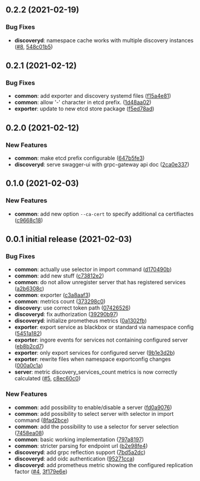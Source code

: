 ## 0.2.2 (2021-02-19)


### Bug Fixes

* **discoveryd**: namespace cache works with multiple discovery instances ([#8](https://github.com/postfinance/discovery/issues/8), [548c01b5](https://github.com/postfinance/discovery/commit/548c01b5))



## 0.2.1 (2021-02-12)


### Bug Fixes

* **common**: add exporter and discovery systemd files ([f15a4e81](https://github.com/postfinance/discovery/commit/f15a4e81))
* **common**: allow '-' character in etcd prefix. ([1d48aa02](https://github.com/postfinance/discovery/commit/1d48aa02))
* **exporter**: update to new etcd store package ([f5ed78ad](https://github.com/postfinance/discovery/commit/f5ed78ad))



## 0.2.0 (2021-02-12)


### New Features

* **common**: make etcd prefix configurable ([647b5fe3](https://github.com/postfinance/discovery/commit/647b5fe3))
* **discoveryd**: serve swagger-ui with grpc-gateway api doc ([2ca0e337](https://github.com/postfinance/discovery/commit/2ca0e337))



## 0.1.0 (2021-02-03)

### New Features

* **common**: add new option `--ca-cert` to specify additional ca certifiactes ([c9668c18](https://github.com/postfinance/discovery/commit/c9668c18))



## 0.0.1 initial release (2021-02-03)

### Bug Fixes

* **common**: actually use selector in import command ([d170490b](https://github.com/postfinance/discovery/commit/d170490b))
* **common**: add new stuff ([c73812e2](https://github.com/postfinance/discovery/commit/c73812e2))
* **common**: do not allow unregister server that has registered services ([a2b6308c](https://github.com/postfinance/discovery/commit/a2b6308c))
* **common**: exporter ([c3a8aaf3](https://github.com/postfinance/discovery/commit/c3a8aaf3))
* **common**: metrics count ([373298c0](https://github.com/postfinance/discovery/commit/373298c0))
* **discovery**: use correct token path ([07426526](https://github.com/postfinance/discovery/commit/07426526))
* **discoveryd**: fix authorization ([39290b97](https://github.com/postfinance/discovery/commit/39290b97))
* **discoveryd**: initialize prometheus metrics ([0a1302fb](https://github.com/postfinance/discovery/commit/0a1302fb))
* **exporter**: export service as blackbox or standard via namespace config ([5451a182](https://github.com/postfinance/discovery/commit/5451a182))
* **exporter**: ingore events for services not containing configured server ([eb8b2cd7](https://github.com/postfinance/discovery/commit/eb8b2cd7))
* **exporter**: only export services for configured server ([9b1e3d2b](https://github.com/postfinance/discovery/commit/9b1e3d2b))
* **exporter**: rewrite files when namespace exportconfig changes ([000a0c1a](https://github.com/postfinance/discovery/commit/000a0c1a))
* **server**: metric discovery_services_count metrics is now correctly calculated ([#5](https://github.com/postfinance/discovery/issues/5), [c8ec60c0](https://github.com/postfinance/discovery/commit/c8ec60c0))

### New Features

* **common**: add possibility to enable/disable a server ([fd0a9076](https://github.com/postfinance/discovery/commit/fd0a9076))
* **common**: add possibility to select server with selector in import command ([8fad2bce](https://github.com/postfinance/discovery/commit/8fad2bce))
* **common**: add the possibility to use a selector for server selection ([7458ea08](https://github.com/postfinance/discovery/commit/7458ea08))
* **common**: basic working implementation ([797a8197](https://github.com/postfinance/discovery/commit/797a8197))
* **common**: stricter parsing for endpoint url ([b2e98fe4](https://github.com/postfinance/discovery/commit/b2e98fe4))
* **discoveryd**: add grpc reflection support ([7bd5a2dc](https://github.com/postfinance/discovery/commit/7bd5a2dc))
* **discoveryd**: add oidc authentication ([95271cca](https://github.com/postfinance/discovery/commit/95271cca))
* **discoveryd**: add prometheus metric showing the configured replication factor ([#4](https://github.com/postfinance/discovery/issues/4), [3f179e6e](https://github.com/postfinance/discovery/commit/3f179e6e))

